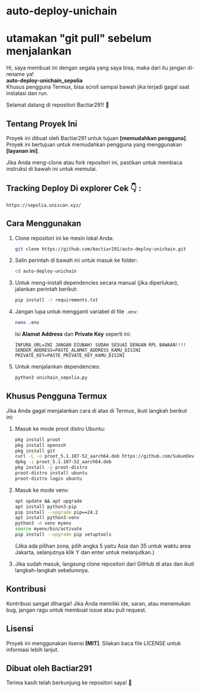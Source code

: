 # auto-deploy-unichain
# utamakan "git pull" sebelum menjalankan
Hi, saya membuat ini dengan segala yang saya bisa, maka dari itu jangan di-rename ya!  
**auto-deploy-unichain_sepolia**  
Khusus pengguna Termux, bisa scroll sampai bawah jika terjadi gagal saat instalasi dan run.

Selamat datang di repositori Bactiar291! 🎉

## Tentang Proyek Ini
Proyek ini dibuat oleh Bactiar291 untuk tujuan **[memudahkan pengguna]**.  
Proyek ini bertujuan untuk memudahkan pengguna yang menggunakan **[layanan ini]**.

Jika Anda meng-clone atau fork repositori ini, pastikan untuk membaca instruksi di bawah ini untuk memulai.

## Tracking Deploy Di explorer Cek 👇 :

    https://sepolia.uniscan.xyz/

## Cara Menggunakan
1. Clone repositori ini ke mesin lokal Anda:
    ```bash
    git clone https://github.com/bactiar291/auto-deploy-unichain.git
    ```

2. Salin perintah di bawah ini untuk masuk ke folder:
    ```bash
    cd auto-deploy-unichain
    ```

3. Untuk meng-install dependencies secara manual (jika diperlukan), jalankan perintah berikut:
    ```bash
    pip install -r requirements.txt
    ```

4. Jangan lupa untuk mengganti variabel di file `.env`:
    ```bash
    nano .env
    ```
    Isi **Alamat Address** dan **Private Key** seperti ini:

    ```
    INFURA_URL=INI JANGAN DIUBAH! SUDAH SESUAI DENGAN RPL BAWAAN!!!!
    SENDER_ADDRESS=PASTE_ALAMAT_ADDRESS_KAMU_DISINI
    PRIVATE_KEY=PASTE_PRIVATE_KEY_KAMU_DISINI
    ```

6. Untuk menjalankan dependencies:
    ```bash
    python3 unichain_sepolia.py
    ```

## Khusus Pengguna Termux
Jika Anda gagal menjalankan cara di atas di Termux, ikuti langkah berikut ini:

1. Masuk ke mode proot distro Ubuntu:
    ```bash
    pkg install proot
    pkg install openssh
    pkg install git
    curl -L -o proot_5.1.107-52_aarch64.deb https://github.com/SukunDev/termux-proot/raw/main/proot_5.1.107-52_aarch64.deb
    dpkg -i proot_5.1.107-52_aarch64.deb
    pkg install -y proot-distro
    proot-distro install ubuntu
    proot-distro login ubuntu
    ```

2. Masuk ke mode venv:
    ```bash
    apt update && apt upgrade
    apt install python3-pip
    pip install --upgrade pip==24.2
    apt install python3-venv
    python3 -m venv myenv
    source myenv/bin/activate
    pip install --upgrade pip setuptools
    ```

    (Jika ada pilihan zona, pilih angka 5 yaitu Asia dan 35 untuk waktu area Jakarta, selanjutnya klik Y dan enter untuk melanjutkan.)

3. Jika sudah masuk, langsung clone repositori dari GitHub di atas dan ikuti langkah-langkah sebelumnya.

## Kontribusi
Kontribusi sangat dihargai! Jika Anda memiliki ide, saran, atau menemukan bug, jangan ragu untuk membuat issue atau pull request.

## Lisensi
Proyek ini menggunakan lisensi **[MIT]**. Silakan baca file LICENSE untuk informasi lebih lanjut.

## Dibuat oleh Bactiar291
Terima kasih telah berkunjung ke repositori saya! 🚀
